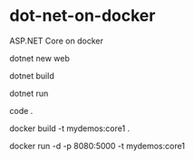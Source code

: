 # dot-net-on-docker
ASP.NET Core on docker

dotnet new web 

dotnet build 

dotnet run 

code . 

docker build -t mydemos:core1 .

docker run -d -p 8080:5000 -t mydemos:core1
